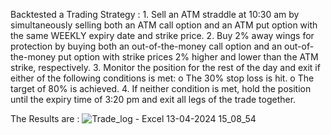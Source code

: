 Backtested a Trading Strategy :
      1.	Sell an ATM straddle at 10:30 am by simultaneously selling both an ATM call option and an ATM put option with the same WEEKLY expiry date and strike price.
      2.	Buy 2% away wings for protection by buying both an out-of-the-money call option and an out-of-the-money put option with strike prices 2% higher and lower than the ATM strike, respectively.
      3.  Monitor the position for the rest of the day and exit if either of the following conditions is met:
          o	The 30% stop loss is hit.
          o	The target of 80% is achieved.
      4.  If neither condition is met, hold the position until the expiry time of 3:20 pm and exit all legs of the trade together.

The Results are : 
![Trade_log - Excel 13-04-2024 15_08_54](https://github.com/mehtakuldeep/Algorithmic-Trading/assets/112538022/ac5fb041-7fef-4cab-b2fd-3f8ab5788b8e)



